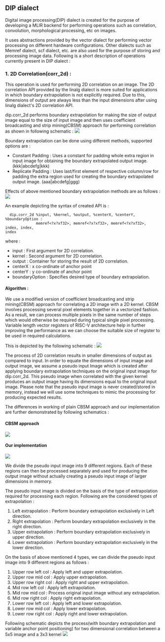 ## DIP dialect
Digital image processing(DIP) dialect is created for the purpose of developing a
MLIR backend for performing operations such as correlation, convolution,
morphological processing, etc on images.

It uses abstractions provided by the vector dialect for performing vector
processing on different hardware configurations. Other dialects such as Memref
dialect, scf dialect, etc. are also used for the purpose of storing and
processing image data. Following is a short description of operations currently
present in DIP dialect :

### 1. 2D Correlation(corr_2d) :
This operation is used for performing 2D correlation on an image. The 2D
correlation API provided by the linalg dialect is more suited for applications
in which boundary extrapolation is not explicitly required. Due to this,
dimensions of output are always less than the input dimensions after using
linalg dialect's 2D correlation API.

dip.corr_2d performs boundary extrapolation for making the size of output image
equal to the size of input image and then uses coefficient broadcasting and
strip mining(CBSM) approach for performing correlation as shown in following
schematic :
![](./Images/ConstantPadding+TailProcessing.png)

Boundary extrapolation can be done using
different methods, supported options are :
 - Constant Padding : Uses a constant for padding whole extra region in input
image for obtaining the boundary extrapolated output image. (kkk|abcdefg|kkk)
 - Replicate Padding : Uses last/first element of respective column/row for
padding the extra region used for creating the boundary extrapolated output
image. (aaa|abcdefg|ggg)

Effects of above mentioned boundary extrapolation methods are as follows :
![](./Images/BoundaryExtrapolationStrategies.png)

An example depicting the syntax of created API is :
 ```mlir
   dip.corr_2d %input, %kernel, %output, %centerX, %centerY, %boundaryOption :
               memref<?x?xf32>, memref<?x?xf32>, memref<?x?xf32>, index, index,
index
 ```
 where :
  - input : First argument for 2D correlation.
  - kernel : Second argument for 2D correlation.
  - output : Container for storing the result of 2D correlation.
  - centerX : x co-ordinate of anchor point
  - centerY : y co-ordinate of anchor point
  - boundaryOption : Specifies desired type of boundary extrapolation.

#### Algorithm :
We use a modified version of coefficient broadcasting and strip mining(CBSM)
approach for correlating a 2D image with a 2D kernel. CBSM involves processing
several pixel elements together in a vectorized fashion. As a result, we can
process multiple pixels in the same number of steps which would otherwise be
required during typical single pixel processing. Variable length vector
registers of RISC-V architecture help in further improving the performance as we
can choose the suitable size of register to be used in required calculations.

This is depicted by the following schematic :
![](./Images/NORMALvsCBCONV.png)

The process of 2D correlation results in smaller dimensions of output as
compared to input. In order to equate the dimensions of input image and output
image, we assume a pseudo input Image which is created after applying boundary
extrapolation techniques on the original input image for dip.corr_2d. This
pseudo image when correlated with the given kernel produces an output image
having its dimensions equal to the original input image. Please note that the
pseudo input image is never created/stored in memory, instead we will use some
techniques to mimic the processing for producing expected results.

The differences in working of plain CBSM approach and our implementation are
further demonstrated by following schematics :

#### CBSM approach
![](./Images/CoefficientsBroadcasting.png)

#### Our implementation
![](./Images/ConstantPadding+TailProcessing.png)

We divide the pseudo input image into 9 different regions. Each of these regions
can then be processed separately and used for producing the output image without
actually creating a pseudo input image of larger dimensions in memory.

The pseudo input image is divided on the basis of the type of extrapolation
required for processing each region. Following are the considered types of
extrapolation :
1. Left extrapolation : Perform boundary extrapolation exclusively in Left
direction.
2. Right extrapolation : Perform boundary extrapolation exclusively in the right
direction.
3. Upper extrapolation : Perform boundary extrapolation exclusively in upper
direction.
4. Lower extrapolation : Perform boundary extrapolation exclusively in the lower
direction.

On the basis of above mentioned 4 types, we can divide the pseudo input image
into 9 different regions as follows :
1. Upper row left col : Apply left and upper extrapolation.
2. Upper row mid col : Apply upper extrapolation.
3. Upper row right col : Apply right and upper extrapolation.
4. Mid row left col : Apply left extrapolation.
5. Mid row mid col : Process original input image without any extrapolation.
6. Mid row right col : Apply right extrapolation.
7. Lower row left col : Apply left and lower extrapolation.
8. Lower row mid col : Apply lower extrapolation.
9. Lower row right col : Apply right and lower extrapolation.

Following schematic depicts the process(with boundary extrapolation and variable
anchor point positioning) for two dimensional correlation between a 5x5 image
and a 3x3 kernel
![](./Images/AnchorPointAndBoundaryExtrapolation.png)
